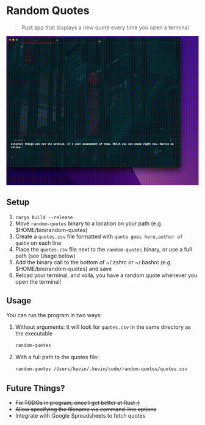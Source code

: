 # Random Quotes

> Rust app that displays a new quote every time you open a terminal

![Random Quotes in Action!](/screenshot.gif?raw=true "Random Quotes in Action!")

## Setup

1. `cargo build --release`
2. Move `random-quotes` binary to a location on your path (e.g. $HOME/bin/random-quotes)
3. Create a `quotes.csv` file formatted with `quote goes here,author of quote` on each line
4. Place the `quotes.csv` file next to the `random-quotes` binary, or use a full path (see Usage below)
5. Add the binary call to the bottom of ~/.zshrc or ~/.bashrc (e.g. $HOME/bin/random-quotes) and save
6. Reload your terminal, and voilà, you have a random quote whenever you open the terminal!

## Usage

You can run the program in two ways:

1. Without arguments: It will look for `quotes.csv` in the same directory as the executable

   ```zsh
   random-quotes
   ```

2. With a full path to the quotes file:

   ```zsh
   random-quotes /Users/kevin/.kevin/code/random-quotes/quotes.csv
   ```

## Future Things?

* ~~Fix TODOs in program, once I get better at Rust ;)~~
* ~~Allow specifying the filename via command-line options~~
* Integrate with Google Spreadsheets to fetch quotes
